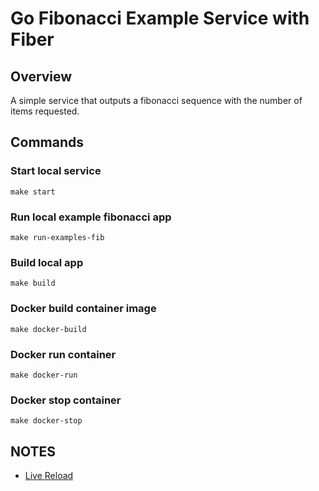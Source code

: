 # Go Fibonacci Example Service with Fiber

## Overview

A simple service that outputs a fibonacci sequence with the number of items requested.

## Commands


### Start local service
```
make start
```

### Run local example fibonacci app
```
make run-examples-fib
```

### Build local app
```
make build
```

### Docker build container image
```
make docker-build
```

### Docker run container
```
make docker-run
```


### Docker stop container
```
make docker-stop
```


## NOTES

-  [Live Reload](https://netboxify.com/blog/live-reload-development-environment-with-docker-and-go)
